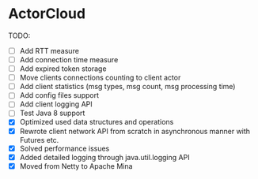 # ActorCloud

TODO:
- [ ] Add RTT measure
- [ ] Add connection time measure
- [ ] Add expired token storage
- [ ] Move clients connections counting to client actor
- [ ] Add client statistics (msg types, msg count, msg processing time)
- [ ] Add config files support
- [ ] Add client logging API
- [ ] Test Java 8 support
- [x] Optimized used data structures and operations
- [x] Rewrote client network API from scratch in asynchronous manner with Futures etc.
- [x] Solved performance issues
- [x] Added detailed logging through java.util.logging API
- [x] Moved from Netty to Apache Mina